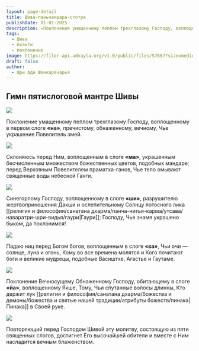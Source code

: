 ```yaml
---
layout: page-detail
title: Шива-паньчакшара-стотра
publishDate: 01-01-2025
description: «Поклонение умащенному пеплом трехглазому Господу, воплощенному в первом слоге «на», пречистому, обнаженному, вечному, Чье украшение Повелитель змей.Склоняюсь перед Ним, воплощенным в слоге «ма», украшенным бесчисленным множеством божественных цветов, подобных мандаре; перед Верховным Повелителем праматха-ганов, Чье тело омывают священные воды небесной Ганги».
tags:
  - Шива
  - бхакти
  - поклонение
image: https://filer-api.advayta.org/v1.0/public/files/57667?size=medium
draft: false
author:
  - Шри Ади Шанкарачарья
---
```


## Гимн пятислоговой мантре Шивы
![](/i/images/shiva-panchakshara-stotra-1.png) 

 Поклонение умащенному пеплом трехглазому Господу, воплощенному в первом слоге **«на»**, пречистому, обнаженному, вечному, Чье украшение Повелитель змей.

![](https://filer-api.advayta.org/v1.0/public/files/57668?size=medium) 

 Склоняюсь перед Ним, воплощенным в слоге **«ма»**, украшенным бесчисленным множеством божественных цветов, подобных мандаре; перед Верховным Повелителем праматха-ганов, Чье тело омывают священные воды небесной Ганги.

![](https://filer-api.advayta.org/v1.0/public/files/57669?size=medium) 

 Синегорлому Господу, воплощенному в слоге **«ши»**, разрушителю жертвоприношения Дакши и ослепительному Солнцу лотосного лика [[религия и философия/санатана дхарма/панча-нитья-карма/утсава/наваратри-шри-видья/гаури|Гаури]]; Господу, Чье знамя украшено быком, да поклонимся!

![](https://filer-api.advayta.org/v1.0/public/files/57670?size=medium) 

 Падаю ниц перед Богом богов, воплощенным в слоге **«ва»**, Чьи очи — солнце, луна и огонь, Кому во все времена молятся и Кого почитают боги и великие мудрецы, подобные Васиштхе, Агастье и Гаутаме.

![](https://filer-api.advayta.org/v1.0/public/files/57671?size=medium) 

 Поклонение Вечносущему Обнаженному Господу, обитающему в слоге **«йа»**, воплощенному Якше, Тому, Чьи спутанные волосы длинны, Кто держит лук [[религия и философия/санатана дхарма/божества и демоны/божества и святые нашей традиции/атрибуты божеств/пинака|Пинака]] в Своей руке.

![](https://filer-api.advayta.org/v1.0/public/files/57672?size=medium) 

 Повторяющий перед Господом Шивой эту молитву, состоящую из пяти священных слогов, достигнет Его высочайшей обители и вместе с Ним насладится вечным блаженством.
